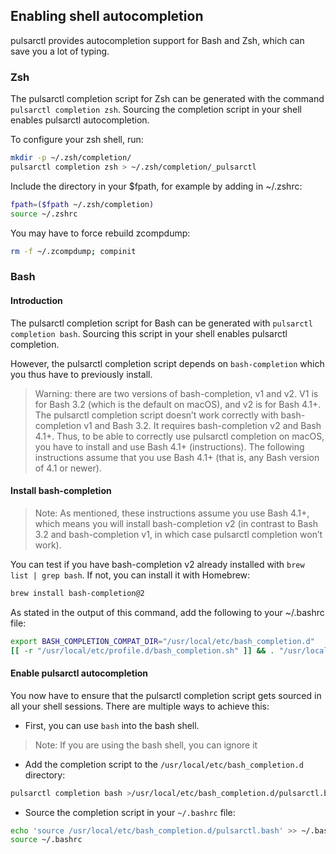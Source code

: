 ## Enabling shell autocompletion

pulsarctl provides autocompletion support for Bash and Zsh, which can save you a lot of typing.

### Zsh

The pulsarctl completion script for Zsh can be generated with the command `pulsarctl completion zsh`. Sourcing the completion script in your shell enables pulsarctl autocompletion.

To configure your zsh shell, run:

```bash
mkdir -p ~/.zsh/completion/
pulsarctl completion zsh > ~/.zsh/completion/_pulsarctl
```

Include the directory in your $fpath, for example by adding in ~/.zshrc:

```bash
fpath=($fpath ~/.zsh/completion)
source ~/.zshrc
```

You may have to force rebuild zcompdump:

```bash
rm -f ~/.zcompdump; compinit
```

### Bash

#### Introduction

The pulsarctl completion script for Bash can be generated with `pulsarctl completion bash`. Sourcing this script in your shell enables pulsarctl completion.

However, the pulsarctl completion script depends on `bash-completion` which you thus have to previously install.

> Warning: there are two versions of bash-completion, v1 and v2. V1 is for Bash 3.2 (which is the default on macOS), and v2 is for Bash 4.1+. The pulsarctl completion script doesn’t work correctly with bash-completion v1 and Bash 3.2. It requires bash-completion v2 and Bash 4.1+. Thus, to be able to correctly use pulsarctl completion on macOS, you have to install and use Bash 4.1+ (instructions). The following instructions assume that you use Bash 4.1+ (that is, any Bash version of 4.1 or newer).

#### Install bash-completion

> Note: As mentioned, these instructions assume you use Bash 4.1+, which means you will install bash-completion v2 (in contrast to Bash 3.2 and bash-completion v1, in which case pulsarctl completion won’t work).

You can test if you have bash-completion v2 already installed with `brew list | grep bash`. If not, you can install it with Homebrew:

```bash
brew install bash-completion@2
```

As stated in the output of this command, add the following to your ~/.bashrc file:

```bash
export BASH_COMPLETION_COMPAT_DIR="/usr/local/etc/bash_completion.d"
[[ -r "/usr/local/etc/profile.d/bash_completion.sh" ]] && . "/usr/local/etc/profile.d/bash_completion.sh"
```

#### Enable pulsarctl autocompletion

You now have to ensure that the pulsarctl completion script gets sourced in all your shell sessions. There are multiple ways to achieve this:

- First, you can use `bash` into the bash shell.

> Note: If you are using the bash shell, you can ignore it

- Add the completion script to the `/usr/local/etc/bash_completion.d` directory:

```bash
pulsarctl completion bash >/usr/local/etc/bash_completion.d/pulsarctl.bash
```

- Source the completion script in your `~/.bashrc` file:

```bash
echo 'source /usr/local/etc/bash_completion.d/pulsarctl.bash' >> ~/.bashrc
source ~/.bashrc
```
